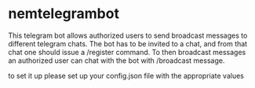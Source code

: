 # nemtelegrambot
This telegram bot allows authorized users to send broadcast messages to different telegram chats.
The bot has to be invited to a chat, and from that chat one should issue a /register command.
To then broadcast messages an authorized user can chat with the bot with /broadcast message.

to set it up please set up your config.json file with the appropriate values


